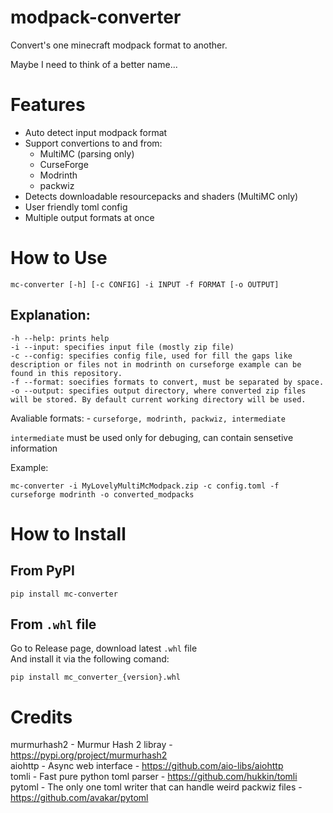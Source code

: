 # modpack-converter
Convert's one minecraft modpack format to another.

Maybe I need to think of a better name...

# Features

- Auto detect input modpack format
- Support convertions to and from:
    - MultiMC (parsing only)
    - CurseForge
    - Modrinth
    - packwiz
- Detects downloadable resourcepacks and shaders (MultiMC only)
- User friendly toml config
- Multiple output formats at once

# How to Use

```
mc-converter [-h] [-c CONFIG] -i INPUT -f FORMAT [-o OUTPUT]
```

## Explanation:

```
-h --help: prints help
-i --input: specifies input file (mostly zip file)
-c --config: specifies config file, used for fill the gaps like description or files not in modrinth on curseforge example can be found in this repository.
-f --format: soecifies formats to convert, must be separated by space.
-o --output: specifies output directory, where converted zip files will be stored. By default current working directory will be used.
```

Avaliable formats:     - `curseforge, modrinth, packwiz, intermediate`

`intermediate` must be used only for debuging, can contain sensetive information

Example: 
```
mc-converter -i MyLovelyMultiMcModpack.zip -c config.toml -f curseforge modrinth -o converted_modpacks
```

# How to Install

## From PyPI
```
pip install mc-converter
```
## From `.whl` file
Go to Release page, download latest `.whl` file \
 And install it via the following comand:
 ```
 pip install mc_converter_{version}.whl
 ```
 
 # Credits

murmurhash2 - Murmur Hash 2 libray - https://pypi.org/project/murmurhash2 \
aiohttp - Async web interface - https://github.com/aio-libs/aiohttp \
tomli - Fast pure python toml parser - https://github.com/hukkin/tomli \
pytoml - The only one toml writer that can handle weird packwiz files - https://github.com/avakar/pytoml